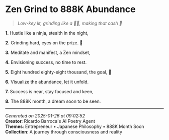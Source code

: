 # Zen Grind to 888K Abundance

> *Low-key lit, grinding like a 🥷🏻, making that cash 🤑*

**1.** Hustle like a ninja, stealth in the night,


**2.** Grinding hard, eyes on the prize. 💼


**3.** Meditate and manifest, a Zen mindset,


**4.** Envisioning success, no time to rest.


**5.** Eight hundred eighty-eight thousand, the goal, 🎯


**6.** Visualize the abundance, let it unfold.


**7.** Success is near, stay focused and keen,


**8.** The 888K month, a dream soon to be seen.



---

*Generated on 2025-01-26 at 09:02:52*  
**Creator**: Ricardo Barroca's AI Poetry Agent  
**Themes**: Entrepreneur • Japanese Philosophy • 888K Month Soon  
**Collection**: A journey through consciousness and reality